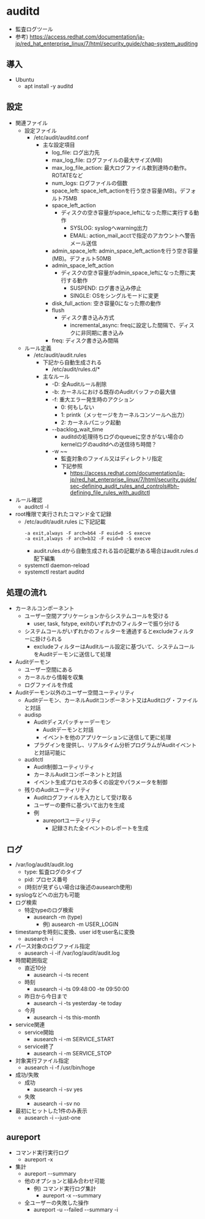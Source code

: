 # auditd

* 監査ログツール
* 参考) https://access.redhat.com/documentation/ja-jp/red_hat_enterprise_linux/7/html/security_guide/chap-system_auditing

## 導入

* Ubuntu
  * apt install -y auditd

## 設定

* 関連ファイル
  * 設定ファイル
    * /etc/audit/auditd.conf
      * 主な設定項目
        * log_file: ログ出力先
        * max_log_file: ログファイルの最大サイズ(MB)
        * max_log_file_action: 最大ログファイル数到達時の動作。ROTATEなど
        * num_logs: ログファイルの個数
        * space_left: space_left_actionを行う空き容量(MB)。デフォルト75MB
        * space_left_action
          * ディスクの空き容量がspace_leftになった際に実行する動作
            * SYSLOG: syslogへwarning出力
            * EMAIL: action_mail_acctで指定のアカウントへ警告メール送信
        * admin_space_left: admin_space_left_actionを行う空き容量(MB)。デフォルト50MB
        * admin_space_left_action
          * ディスクの空き容量がadmin_space_leftになった際に実行する動作
            * SUSPEND: ログ書き込み停止
            * SINGLE: OSをシングルモードに変更
        * disk_full_action: 空き容量0になった際の動作
        * flush
          * ディスク書き込み方式
            * incremental_async: freqに設定した間隔で、ディスクに非同期に書き込み
        * freq: ディスク書き込み間隔
  * ルール定義
    * /etc/audit/audit.rules
      * 下記から自動生成される
        * /etc/audit/rules.d/*
      * 主なルール
        * -D: 全Auditルール削除
        * -b: カーネルにおける既存のAuditバッファの最大値
        * -f: 重大エラー発生時のアクション
          * 0: 何もしない
          * 1: printk（メッセージをカーネルコンソールへ出力）
          * 2: カーネルパニック起動
        * --backlog_wait_time
          * auditdの処理待ちログのqueueに空きがない場合のkernelログのauditdへの送信待ち時間？
        * -w ~~
          * 監査対象のファイル又はディレクトリ指定
          * 下記参照
            * https://access.redhat.com/documentation/ja-jp/red_hat_enterprise_linux/7/html/security_guide/sec-defining_audit_rules_and_controls#bh-defining_file_rules_with_auditctl
* ルール確認
  * auditctl -l
* root権限で実行されたコマンド全て記録
  * /etc/audit/audit.rules に下記記載
    ```
    -a exit,always -F arch=b64 -F euid=0 -S execve
    -a exit,always -F arch=b32 -F euid=0 -S execve
    ```
    * audit.rules.dから自動生成される旨の記載がある場合はaudit.rules.d配下編集
  * systemctl daemon-reload
  * systemctl restart auditd

## 処理の流れ

* カーネルコンポーネント
  * ユーザー空間アプリケーションからシステムコールを受ける
    * user, task, fstype, exitのいずれかのフィルターで振り分ける
  * システムコールがいずれかのフィルターを通過するとexcludeフィルターに掛けられる
    * excludeフィルターはAuditルール設定に基づいて、システムコールをAuditデーモンに送信して処理
* Auditデーモン
  * ユーザー空間にある
  * カーネルから情報を収集
  * ログファイルを作成
* Auditデーモン以外のユーザー空間ユーティリティ
  * Auditデーモン、カーネルAuditコンポーネント又はAuditログ・ファイルと対話
  * audisp
    * Auditディスパッチャーデーモン
      * Auditデーモンと対話
      * イベントを他のアプリケーションに送信して更に処理
    * プラグインを提供し、リアルタイム分析プログラムがAuditイベントと対話可能に
  * auditctl
    * Audit制御ユーティリティ
    * カーネルAuditコンポーネントと対話
    * イベント生成プロセスの多くの設定やパラメータを制御
  * 残りのAuditユーティリティ
    * Auditログファイルを入力として受け取る
    * ユーザーの要件に基づいて出力を生成
    * 例
      * aureportユーティリティ
        * 記録された全イベントのレポートを生成

## ログ

* /var/log/audit/audit.log
  * type: 監査ログのタイプ
  * pid: プロセス番号
  * (時刻が見ずらい場合は後述のausearch使用)
* syslogなどへの出力も可能
* ログ検索
  * 特定typeのログ検索
    * ausearch -m (type)
      * 例) ausearch -m USER_LOGIN
* timestampを時刻に変換、user idをuser名に変換
  * ausearch -i
* パース対象のログファイル指定
  * ausearch -i -if /var/log/audit/audit.log
* 時間範囲指定
  * 直近10分
    * ausearch -i -ts recent
  * 時刻
    * ausearch -i -ts 09:48:00 -te 09:50:00
  * 昨日から今日まで
    * ausearch -i -ts yesterday -te today
  * 今月
    * ausearch -i -ts this-month
* service関連
  * service開始
    * ausearch -i -m SERVICE_START
  * service終了
    * ausearch -i -m SERVICE_STOP
* 対象実行ファイル指定
  * ausearch -i -f /usr/bin/hoge
* 成功/失敗
  * 成功
    * ausearch -i -sv yes
  * 失敗
    * ausearch -i -sv no
* 最初にヒットした1件のみ表示
  * ausearch -i --just-one

## aureport

* コマンド実行実行ログ
  * aureport -x
* 集計
  * aureport --summary
  * 他のオプションと組み合わせ可能
    * 例) コマンド実行ログ集計
      * aureport -x --summary
  * 全ユーザーの失敗した操作
    * aureport -u --failed --summary -i
    